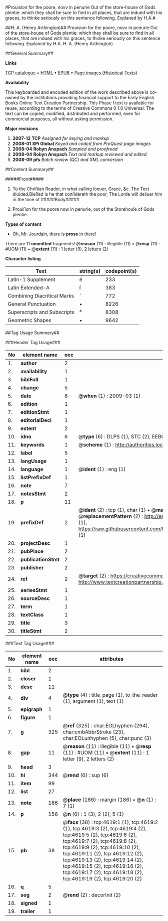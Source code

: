 #Prouision for the poore, novv in penurie Out of the store-house of Gods plentie: which they shall be sure to find in all places, that are indued with his graces, to thinke seriously on this sentence following. Explaned by H.A.#

##H. A. (Henry Arthington)##
Prouision for the poore, novv in penurie Out of the store-house of Gods plentie: which they shall be sure to find in all places, that are indued with his graces, to thinke seriously on this sentence following. Explaned by H.A.
H. A. (Henry Arthington)

##General Summary##

**Links**

[TCP catalogue](http://www.ota.ox.ac.uk/tcp/)  • 
[HTML](http://tei.it.ox.ac.uk/tcp/Texts-HTML/free/A21/A21674.html)  • 
[EPUB](http://tei.it.ox.ac.uk/tcp/Texts-EPUB/free/A21/A21674.epub) • 
[Page images (Historical Texts)](https://data.historicaltexts.jisc.ac.uk/view?pubId=eebo-99840146e&pageId=eebo-99840146e-4619-1)

**Availability**

This keyboarded and encoded edition of the
	       work described above is co-owned by the institutions
	       providing financial support to the Early English Books
	       Online Text Creation Partnership. This Phase I text is
	       available for reuse, according to the terms of Creative
	       Commons 0 1.0 Universal. The text can be copied,
	       modified, distributed and performed, even for
	       commercial purposes, all without asking permission.

**Major revisions**

1. __2007-12__ __TCP__ *Assigned for keying and markup*
1. __2008-01__ __SPi Global__ *Keyed and coded from ProQuest page images*
1. __2008-04__ __Robyn Anspach__ *Sampled and proofread*
1. __2008-04__ __Robyn Anspach__ *Text and markup reviewed and edited*
1. __2008-09__ __pfs__ *Batch review (QC) and XML conversion*

##Content Summary##

#####Front#####

1. To the Chriſtian Reader, in what calling ſoeuer, Grace, &c.
The Text diuided.Bleſſed is he that conſidereth the poor, The Lorde will deliuer him in the time of 
#####Body#####

1. Prouiſion for the poore now in penurie, out of the Storehouſe of Gods plentie.

**Types of content**

  * Oh, Mr. Jourdain, there is **prose** in there!

There are 11 **ommitted** fragments! 
 @__reason__ (11) : illegible (11)  •  @__resp__ (11) : #UOM (11)  •  @__extent__ (11) : 1 letter (9), 2 letters (2)

**Character listing**


|Text|string(s)|codepoint(s)|
|---|---|---|
|Latin-1 Supplement|é|233|
|Latin Extended-A|ſ|383|
|Combining             Diacritical Marks|̄|772|
|General Punctuation|•|8226|
|Superscripts             and Subscripts|⁴|8308|
|Geometric Shapes|▪|9642|

##Tag Usage Summary##

###Header Tag Usage###

|No|element name|occ|attributes|
|---|---|---|---|
|1.|__author__|2||
|2.|__availability__|1||
|3.|__biblFull__|1||
|4.|__change__|5||
|5.|__date__|8| @__when__ (1) : 2009-03 (1)|
|6.|__edition__|1||
|7.|__editionStmt__|1||
|8.|__editorialDecl__|1||
|9.|__extent__|2||
|10.|__idno__|6| @__type__ (6) : DLPS (1), STC (2), EEBO-CITATION (1), PROQUEST (1), VID (1)|
|11.|__keywords__|1| @__scheme__ (1) : http://authorities.loc.gov/ (1)|
|12.|__label__|5||
|13.|__langUsage__|1||
|14.|__language__|1| @__ident__ (1) : eng (1)|
|15.|__listPrefixDef__|1||
|16.|__note__|7||
|17.|__notesStmt__|2||
|18.|__p__|11||
|19.|__prefixDef__|2| @__ident__ (2) : tcp (1), char (1)  •  @__matchPattern__ (2) : ([0-9\-]+):([0-9IVX]+) (1), (.+) (1)  •  @__replacementPattern__ (2) : http://eebo.chadwyck.com/downloadtiff?vid=$1&page=$2 (1), https://raw.githubusercontent.com/textcreationpartnership/Texts/master/tcpchars.xml#$1 (1)|
|20.|__projectDesc__|1||
|21.|__pubPlace__|2||
|22.|__publicationStmt__|2||
|23.|__publisher__|2||
|24.|__ref__|2| @__target__ (2) : https://creativecommons.org/publicdomain/zero/1.0/ (1), http://www.textcreationpartnership.org/docs/. (1)|
|25.|__seriesStmt__|1||
|26.|__sourceDesc__|1||
|27.|__term__|1||
|28.|__textClass__|1||
|29.|__title__|3||
|30.|__titleStmt__|2||


###Text Tag Usage###

|No|element name|occ|attributes|
|---|---|---|---|
|1.|__bibl__|2||
|2.|__closer__|1||
|3.|__desc__|11||
|4.|__div__|4| @__type__ (4) : title_page (1), to_the_reader (1), argument (1), text (1)|
|5.|__epigraph__|1||
|6.|__figure__|1||
|7.|__g__|325| @__ref__ (325) : char:EOLhyphen (294), char:cmbAbbrStroke (23), char:EOLunhyphen (5), char:punc (3)|
|8.|__gap__|11| @__reason__ (11) : illegible (11)  •  @__resp__ (11) : #UOM (11)  •  @__extent__ (11) : 1 letter (9), 2 letters (2)|
|9.|__head__|3||
|10.|__hi__|344| @__rend__ (6) : sup (6)|
|11.|__item__|99||
|12.|__list__|27||
|13.|__note__|186| @__place__ (186) : margin (186)  •  @__n__ (1) : 7 (1)|
|14.|__p__|156| @__n__ (6) : 1 (3), 2 (2), 5 (1)|
|15.|__pb__|38| @__facs__ (38) : tcp:4619:1 (1), tcp:4619:2 (1), tcp:4619:3 (2), tcp:4619:4 (2), tcp:4619:5 (2), tcp:4619:6 (2), tcp:4619:7 (2), tcp:4619:8 (2), tcp:4619:9 (2), tcp:4619:10 (2), tcp:4619:11 (2), tcp:4619:12 (2), tcp:4619:13 (2), tcp:4619:14 (2), tcp:4619:15 (2), tcp:4619:16 (2), tcp:4619:17 (2), tcp:4619:18 (2), tcp:4619:19 (2), tcp:4619:20 (2)|
|16.|__q__|5||
|17.|__seg__|2| @__rend__ (2) : decorInit (2)|
|18.|__signed__|1||
|19.|__trailer__|1||
